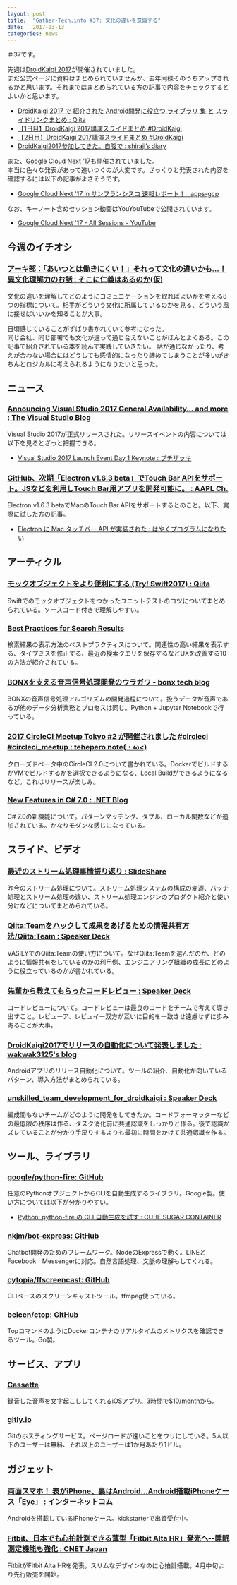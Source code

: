 ```yaml
---
layout: post
title:  "Gather-Tech.info #37: 文化の違いを意識する"
date:   2017-03-13
categories: news
---
```


＃37です。

先週は[DroidKaigi 2017](https://droidkaigi.github.io/2017/)が開催されていました。  
まだ公式ページに資料はまとめられていませんが、去年同様そのうちアップされるかと思います。それまではまとめられている方の記事で内容をチェックするとよいかと思います。

- [DroidKaigi 2017 で 紹介された Android開発に役立つ ライブラリ 集 と スライドリンクまとめ : Qiita](http://qiita.com/hidenorly/items/a300e1426b144435bff4)
- [【1日目】DroidKaigi 2017講演スライドまとめ #DroidKaigi](https://freelance.levtech.jp/guide/detail/95/)
- [【2日目】DroidKaigi 2017講演スライドまとめ #DroidKaigi](https://freelance.levtech.jp/guide/detail/97/)
- [DroidKaigi2017参加してきた。自腹で : shiraji’s diary](http://shiraji.hatenablog.com/entry/2017/03/12/183237)

また、[Google Cloud Next ’17](https://cloudnext.withgoogle.com/)も開催されていました。  
本当に色々な発表があって追いつくのが大変です。ざっくりと発表された内容を確認するには以下の記事がよさそうです。

- [Google Cloud Next '17 in サンフランシスコ 速報レポート！ : apps-gcp](http://www.apps-gcp.com/google-cloud-next-2017-sanfrancisco-report/)

なお、キーノート含めセッション動画はYouYouTubeで公開されています。

- [Google Cloud Next '17 - All Sessions - YouTube](https://www.youtube.com/playlist?list=PLIivdWyY5sqI8RuUibiH8sMb1ExIw0lAR)

## 今週のイチオシ

### [アーキ部：「あいつとは働きにくい！」それって文化の違いかも…！異文化理解力のお話 : そこに仁義はあるのか(仮)](http://syobochim.hatenablog.com/entry/2017/03/06/080921)

文化の違いを理解してどのようにコミュニケーションを取ればよいかを考える8つの指標について。相手がどういう文化に所属しているのかを見る、どういう風に接せばいいかを知ることが大事。

日頃感じていることがずばり書かれていて参考になった。  
同じ会社、同じ部署でも文化が違って通じ合えないことがほんとよくある。この記事で紹介されている本を読んで実践していきたい。
話が通じなかったり、考えが合わない場合にはどうしても感情的になったり諦めてしまうことが多いがきちんとロジカルに考えられるようになりたいと思った。

## ニュース

### [Announcing Visual Studio 2017 General Availability… and more : The Visual Studio Blog](https://blogs.msdn.microsoft.com/visualstudio/2017/03/07/announcing-visual-studio-2017-general-availability-and-more/)

Visual Studio 2017が正式リリースされた。リリースイベントの内容については以下を見るとざっと把握できる。

- [Visual Studio 2017 Launch Event Day 1 Keynote : ブチザッキ](https://buchizo.wordpress.com/2017/03/08/visual-studio-2017-launch-event-day-1-keynote/)

### [GitHub、次期「Electron v1.6.3 beta」でTouch Bar APIをサポート。JSなどを利用しTouch Bar用アプリを開発可能に。 : AAPL Ch.](http://applech2.com/archives/20170304-github-electron-v-1-6-3-beta-support-touch-bar.html)

Electron v1.6.3 betaでMacのTouch Bar APIをサポートするとのこと。以下、実際に試した方の記事。

- [Electron に Mac タッチバー API が実装された : はやくプログラムになりたい](http://rhysd.hatenablog.com/entry/2017/03/06/001453)

## アーティクル

### [モックオブジェクトをより便利にする (Try! Swift2017) : Qiita](http://qiita.com/eKushida/items/090c3674c9eb7cf20918)

Swiftでのモックオブジェクトをつかったユニットテストのコツについてまとめられている。ソースコード付きで理解しやすい。

### [Best Practices for Search Results](https://uxplanet.org/best-practices-for-search-results-1bbed9d7a311#.otckow6bm)

検索結果の表示方法のベストプラクティスについて。関連性の高い結果を表示する、タイプミスを修正する、最近の検索クエリを保存するなどUXを改善する10の方法が紹介されている。

### [BONXを支える音声信号処理開発のウラガワ - bonx tech blog](http://tech.bonx.co/entry/2017/03/08/183324)

BONXの音声信号処理アルゴリズムの開発過程について。扱うデータが音声であるが他のデータ分析業務とプロセスは同じ。Python + Jupyter Notebookで行っている。

### [2017 CircleCI Meetup Tokyo #2 が開催されました #circleci #circleci_meetup : tehepero note(・ω<)](http://blog.stormcat.io/entry/circleci-meetup2)

クローズドベータ中のCircleCI 2.0について書かれている。DockerでビルドするかVMでビルドするかを選択できるようになる、Local Buildができるようになるなど。これはリリースが楽しみ。

### [New Features in C# 7.0 : .NET Blog](https://blogs.msdn.microsoft.com/dotnet/2017/03/09/new-features-in-c-7-0/)

C# 7.0の新機能について。パターンマッチング、タプル、ローカル関数などが追加されている。かなりモダンな感じになっている。

## スライド、ビデオ

### [最近のストリーム処理事情振り返り : SlideShare](https://www.slideshare.net/SotaroKimura/ss-72769963)

昨今のストリーム処理について。ストリーム処理システムの構成の変遷、バッチ処理とストリーム処理の違い、ストリーム処理エンジンのプロダクト紹介と使い分けなどについてまとめられている。

### [Qiita:Teamをハックして成果をあげるための情報共有方法/Qiita:Team : Speaker Deck](https://speakerdeck.com/kyuns/qiita-team)

VASILYでのQiita:Teamの使い方について。なぜQiita:Teamを選んだのか、どのように情報共有をしているのかの利用例、エンジニアリング組織の成長にどのように役立っているのかが書かれている。

### [先輩から教えてもらったコードレビュー : Speaker Deck](https://speakerdeck.com/yutokyokutyo/xian-bei-karajiao-etemoratutakodorebiyu)

コードレビューについて。コードレビューは最良のコードをチームで考えて導き出すこと。レビューア、レビュイー双方が互いに目的を一致させ遠慮せずに歩み寄ることが大事。

### [DroidKaigi2017でリリースの自動化について発表しました : wakwak3125's blog](http://wakwak3125.hatenablog.com/entry/20170309/1489045690)

Androidアプリのリリース自動化について。ツールの紹介、自動化が向いているパターン、導入方法がまとめられている。

### [unskilled\_team\_development\_for\_droidkaigi : Speaker Deck](https://speakerdeck.com/kgmyshin/unskilled-team-development-for-droidkaigi)

編成間もないチームがどのように開発をしてきたか。コードフォーマッターなどの最低限の秩序は作る、タスク消化前に共通認識をしっかりと作る。後で認識がズレていることが分かり手戻りするよりも最初に時間をかけて共通認識を作る。
 
## ツール、ライブラリ

### [google/python-fire: GitHub](https://github.com/google/python-fire)

任意のPythonオブジェクトからCLIを自動生成するライブラリ。Google製。使い方については以下が分かりやすい。

- [Python: python-fire の CLI 自動生成を試す : CUBE SUGAR CONTAINER](http://blog.amedama.jp/entry/2017/03/07/223319)

### [nkjm/bot-express: GitHub](https://github.com/nkjm/bot-express)

Chatbot開発のためのフレームワーク。NodeのExpressで動く。LINEとFacebook　Messengerに対応。自然言語処理、文脈の理解もしてくれる。

### [cytopia/ffscreencast: GitHub](https://github.com/cytopia/ffscreencast)

CLIベースのスクリーンキャストツール。ffmpeg使っている。

### [bcicen/ctop: GitHub](https://github.com/bcicen/ctop)

TopコマンドのようにDockerコンテナのリアルタイムのメトリクスを確認できるツール。Go製。

## サービス、アプリ

### [Cassette](http://www.cassette.design/#landing)

録音した音声を文字起こししてくれるiOSアプリ。3時間で$10/monthから。

### [gitly.io](https://gitly.io/)

Gitのホスティングサービス。ページロードが速いことをウリにしている。5人以下のユーザーは無料、それ以上のユーザーは1か月あたり1ドル。

## ガジェット

### [両面スマホ！ 表がiPhone、裏はAndroid…Android搭載iPhoneケース「Eye」 : インターネットコム](https://internetcom.jp/202283/eye-is-smartphone-case-that-adds-android-7-smartphone-to-yuur-iphone)

Androidを搭載しているiPhoneケース。kickstarterで出資受付中。

### [Fitbit、日本でも心拍計測できる薄型「Fitbit Alta HR」発売へ--睡眠測定機能も強化 : CNET Japan](https://japan.cnet.com/article/35097695/)

FitbitがFitbit Alta HRを発表。スリムなデザインなのに心拍計搭載。4月中旬より先行販売を開始。
